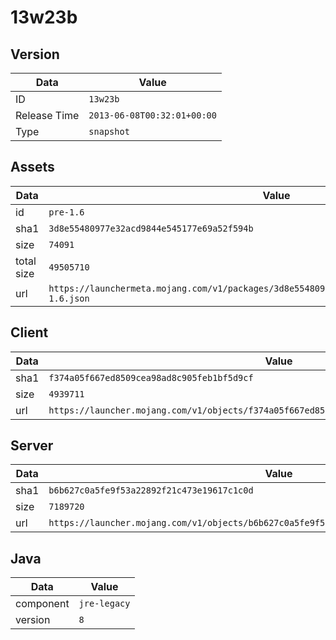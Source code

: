 # 13w23b

## Version

|**Data**        | **Value**                 |
|----------------|-------------------------|
| ID   | ```13w23b```   |
| Release Time   | ```2013-06-08T00:32:01+00:00```   |
| Type   | ```snapshot```   |

## Assets

|**Data**        | **Value**                 |
|----------------|-------------------------|
| id   | ```pre-1.6```   |
| sha1   | ```3d8e55480977e32acd9844e545177e69a52f594b```   |
| size   | ```74091```   |
| total size  | ```49505710```  |
| url       | ```https://launchermeta.mojang.com/v1/packages/3d8e55480977e32acd9844e545177e69a52f594b/pre-1.6.json``` |

## Client

|**Data**        | **Value**                 |
|----------------|-------------------------|
| sha1   | ```f374a05f667ed8509cea98ad8c905feb1bf5d9cf```   |
| size   | ```4939711```   |
| url       | ```https://launcher.mojang.com/v1/objects/f374a05f667ed8509cea98ad8c905feb1bf5d9cf/client.jar``` |

## Server

|**Data**        | **Value**                 |
|----------------|-------------------------|
| sha1   | ```b6b627c0a5fe9f53a22892f21c473e19617c1c0d```   |
| size   | ```7189720```   |
| url       | ```https://launcher.mojang.com/v1/objects/b6b627c0a5fe9f53a22892f21c473e19617c1c0d/server.jar``` |

## Java

|**Data**        | **Value**                 |
|----------------|-------------------------|
| component   | ```jre-legacy```   |
| version   | ```8```   |